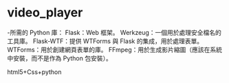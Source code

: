 # video_player
-所需的 Python 庫：
Flask：Web 框架。
Werkzeug：一個用於處理安全檔名的工具庫。
Flask-WTF：提供 WTForms 與 Flask 的集成，用於處理表單。
WTForms：用於創建網頁表單的庫。
FFmpeg：用於生成影片縮圖（應該在系統中安裝，而不是作為 Python 包安裝）。

html5+Css+python 
